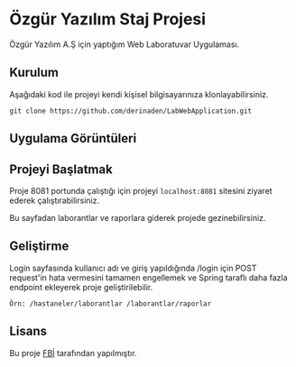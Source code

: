 # Özgür Yazılım Staj Projesi

Özgür Yazılım A.Ş için yaptığım Web Laboratuvar Uygulaması.

## Kurulum

Aşağıdaki kod ile projeyi kendi kişisel bilgisayarınıza klonlayabilirsiniz.

```
git clone https://github.com/derinaden/LabWebApplication.git
```

## Uygulama Görüntüleri


## Projeyi Başlatmak
Proje 8081 portunda çalıştığı için projeyi 
``localhost:8081``
sitesini ziyaret ederek çalıştırabilirsiniz.

Bu sayfadan laborantlar ve raporlara giderek projede gezinebilirsiniz.

## Geliştirme
Login sayfasında kullanıcı adı ve giriş yapıldığında /login için POST request'in hata vermesini tamamen engellemek ve Spring taraflı daha fazla endpoint ekleyerek proje geliştirilebilir.

``
Örn:
/hastaneler/laborantlar
/laborantlar/raporlar
``

## Lisans
Bu proje [FBİ](https://github.com/derinaden) tarafından yapılmıştır.